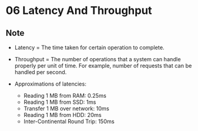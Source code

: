 # 06 Latency And Throughput

## Note
- Latency = The time taken for certain operation to complete.

- Throughput = The number of operations that a system can handle properly per unit of time. For example, number of requests that can be handled per second.

- Approximations of latencies:
    - Reading 1 MB from RAM: 0.25ms
    - Reading 1 MB from SSD: 1ms
    - Transfer 1 MB over network: 10ms
    - Reading 1 MB from HDD: 20ms
    - Inter-Continental Round Trip: 150ms



